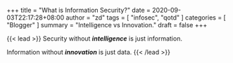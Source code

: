 +++
title =  "What is Information Security?"
date = 2020-09-03T22:17:28+08:00
author = "zd"
tags = [ "infosec", "qotd" ]
categories = [ "Blogger" ]
summary = "Intelligence vs Innovation."
draft = false
+++

{{< lead >}}
Security without ***intelligence*** is just information. 

Information without ***innovation*** is just data.
{{< /lead >}}


